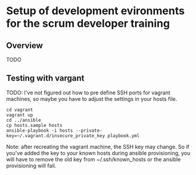 # Setup of development evironments for the scrum developer training

## Overview

TODO

## Testing with vargant

TODO: I've not figured out how to pre define SSH ports for vagrant machines, so
maybe you have to adjust the settings in your hosts file.

```shell
cd vagrant
vagrant up
cd ../ansible
cp hosts.sample hosts
ansible-playbook -i hosts --private-key=~/.vagrant.d/insecure_private_key playbook.yml
```

Note: after recreating the vagrant machine, the SSH key may change.
So if you've added the key to your known hosts during ansible provisioning, you
will have to remove the old key from ~/.ssh/known_hosts or the ansible provisioning
will fail.
